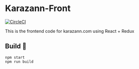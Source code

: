 Karazann-Front
===============
[![CircleCI](https://circleci.com/gh/szkabaroli/karazann-front/tree/develop.svg?style=svg&circle-token=2f3782bb2afb80d068ea19ea2e479f04cf570ace)](https://circleci.com/gh/szkabaroli/karazann-front/tree/develop)

This is the frontend code for karazann.com using React + Redux

Build 🔧
-------------
```
npm start
npm run build
```